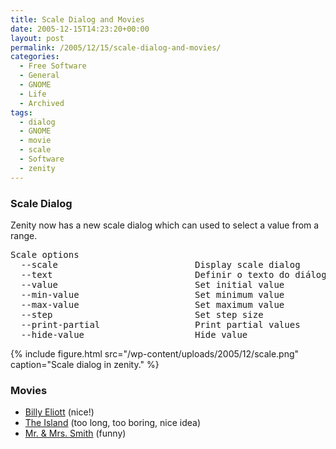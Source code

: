 ```yaml
---
title: Scale Dialog and Movies
date: 2005-12-15T14:23:20+00:00
layout: post
permalink: /2005/12/15/scale-dialog-and-movies/
categories:
  - Free Software
  - General
  - GNOME
  - Life
  - Archived
tags:
  - dialog
  - GNOME
  - movie
  - scale
  - Software
  - zenity
---
```

### Scale Dialog

Zenity now has a new scale dialog which can used to select a value from a range.

<pre>Scale options
  --scale                          Display scale dialog
  --text                           Definir o texto do diálogo
  --value                          Set initial value
  --min-value                      Set minimum value
  --max-value                      Set maximum value
  --step                           Set step size
  --print-partial                  Print partial values
  --hide-value                     Hide value</pre>

{% include figure.html src="/wp-content/uploads/2005/12/scale.png"
caption="Scale dialog in zenity." %}

### Movies

  * [Billy Eliott](http://imdb.com/title/tt0249462/) (nice!)
  * [The Island](http://imdb.com/title/tt0399201/) (too long, too boring, nice idea)
  * [Mr. & Mrs. Smith](http://imdb.com/title/tt0356910/) (funny)
